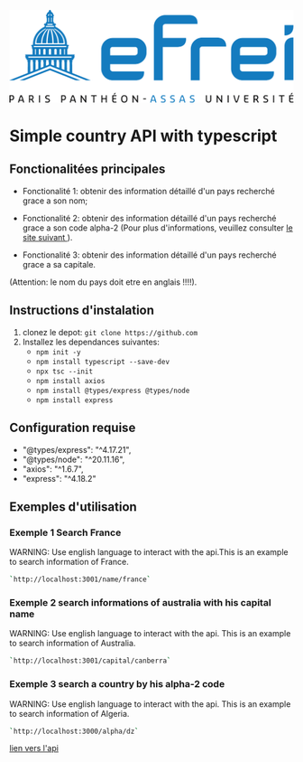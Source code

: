 ![logo efrei](image.png)

# Simple country API with typescript

## Fonctionalitées principales
- Fonctionalité 1: obtenir des information détaillé d'un pays recherché grace a son nom;

- Fonctionalité 2: obtenir des information détaillé d'un pays recherché grace a son code alpha-2 
(Pour plus d'informations, veuillez consulter [le site suivant ](https://fr.wikipedia.org/wiki/ISO_3166-1)).

- Fonctionalité 3: obtenir des information détaillé d'un pays recherché grace a sa capitale.

(Attention: le nom du pays doit etre en anglais !!!!).

## Instructions d'instalation
1. clonez le depot: `git clone https://github.com`
2. Installez les dependances suivantes: 
    - `npm init -y`
    - `npm install typescript --save-dev`
    - `npx tsc --init`
    - `npm install axios`
    - `npm install @types/express @types/node`
    - `npm install express`


## Configuration requise
- "@types/express": "^4.17.21",
- "@types/node": "^20.11.16",
- "axios": "^1.6.7",
- "express": "^4.18.2"

## Exemples d'utilisation

### Exemple 1 Search France
WARNING: Use english language to interact with the api.This is an example to search information of France.
```bash
`http://localhost:3001/name/france`
```

### Exemple 2 search informations of australia with his capital name
WARNING: Use english language to interact with the api. This is an example to search information of Australia.
```bash
`http://localhost:3001/capital/canberra`
```

### Exemple 3 search a country by his alpha-2 code
WARNING: Use english language to interact with the api. This is an example to search information of Algeria.
```bash
`http://localhost:3000/alpha/dz`
```


[ lien vers l'api](https://restcountries.com/)


